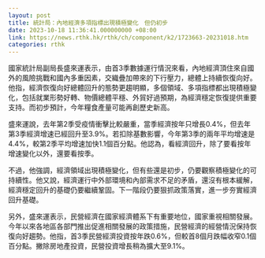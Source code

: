 ```yaml
---
layout: post
title: 統計局：內地經濟多項指標出現積極變化　但仍初步
date: 2023-10-18 11:36:41.000000000 +08:00
link: https://news.rthk.hk/rthk/ch/component/k2/1723663-20231018.htm
categories: rthk
---
```


國家統計局副局長盛來運表示，由首3季數據運行情況來看，內地經濟頂住來自國外的風險挑戰和國內多重因素，交織疊加帶來的下行壓力，總體上持續恢復向好。他指，經濟恢復向好總體回升的態勢更趨明顯，多個領域、多項指標都出現積極變化，包括就業形勢好轉、物價總體平穩、外貿好過預期，為經濟穩定恢復提供重要支持。而初步預計，今年糧食產量可能再創歷史新高。

盛來運說，去年第2季受疫情衝擊比較嚴重，當季經濟按年只增長0.4%，但去年第3季經濟增速已經回升至3.9%。若扣除基數影響，今年第3季的兩年平均增速是4.4%，較第2季平均增速加快1.1個百分點。他認為，看經濟回升，除了要看按年增速變化以外，還要看按季。

不過，他強調，經濟領域出現積極變化，但有些還是初步，仍要觀察積極變化的可持續性。他又說，經濟運行中外部環境和內部需求不足的矛盾，還沒有根本緩解，經濟穩定回升的基礎仍要繼續鞏固。下一階段仍要狠抓政策落實，進一步夯實經濟回升基礎。

另外，盛來運表示，民營經濟在國家經濟體系下有重要地位，國家重視相關發展。今年以來各地區各部門推出促進相關發展的政策措施，民營經濟的經營情況保持恢復向好趨勢。他指，首3季民營經濟投資按年跌0.6%，但較首8個月跌幅收窄0.1個百分點。撇除房地產投資，民營投資增長稍為擴大至9.1%。
